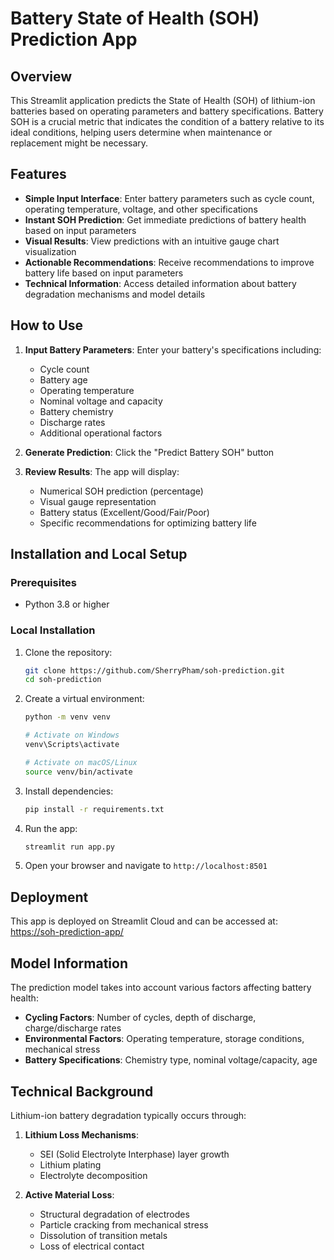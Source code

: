 # Battery State of Health (SOH) Prediction App

## Overview

This Streamlit application predicts the State of Health (SOH) of lithium-ion batteries based on operating parameters and battery specifications. Battery SOH is a crucial metric that indicates the condition of a battery relative to its ideal conditions, helping users determine when maintenance or replacement might be necessary.

## Features

- **Simple Input Interface**: Enter battery parameters such as cycle count, operating temperature, voltage, and other specifications
- **Instant SOH Prediction**: Get immediate predictions of battery health based on input parameters
- **Visual Results**: View predictions with an intuitive gauge chart visualization
- **Actionable Recommendations**: Receive recommendations to improve battery life based on input parameters
- **Technical Information**: Access detailed information about battery degradation mechanisms and model details

## How to Use

1. **Input Battery Parameters**: Enter your battery's specifications including:
   - Cycle count
   - Battery age
   - Operating temperature
   - Nominal voltage and capacity
   - Battery chemistry
   - Discharge rates
   - Additional operational factors

2. **Generate Prediction**: Click the "Predict Battery SOH" button

3. **Review Results**: The app will display:
   - Numerical SOH prediction (percentage)
   - Visual gauge representation
   - Battery status (Excellent/Good/Fair/Poor)
   - Specific recommendations for optimizing battery life

## Installation and Local Setup

### Prerequisites
- Python 3.8 or higher

### Local Installation

1. Clone the repository:
   ```bash
   git clone https://github.com/SherryPham/soh-prediction.git
   cd soh-prediction
   ```

2. Create a virtual environment:
   ```bash
   python -m venv venv
   
   # Activate on Windows
   venv\Scripts\activate
   
   # Activate on macOS/Linux
   source venv/bin/activate
   ```

3. Install dependencies:
   ```bash
   pip install -r requirements.txt
   ```

4. Run the app:
   ```bash
   streamlit run app.py
   ```

5. Open your browser and navigate to `http://localhost:8501`

## Deployment

This app is deployed on Streamlit Cloud and can be accessed at: [https://soh-prediction-app/](https://soh-prediction-5olaajfhgkvjd8kyk8in6s.streamlit.app/)

## Model Information

The prediction model takes into account various factors affecting battery health:

- **Cycling Factors**: Number of cycles, depth of discharge, charge/discharge rates
- **Environmental Factors**: Operating temperature, storage conditions, mechanical stress
- **Battery Specifications**: Chemistry type, nominal voltage/capacity, age

## Technical Background

Lithium-ion battery degradation typically occurs through:

1. **Lithium Loss Mechanisms**:
   - SEI (Solid Electrolyte Interphase) layer growth
   - Lithium plating
   - Electrolyte decomposition

2. **Active Material Loss**:
   - Structural degradation of electrodes
   - Particle cracking from mechanical stress
   - Dissolution of transition metals
   - Loss of electrical contact


